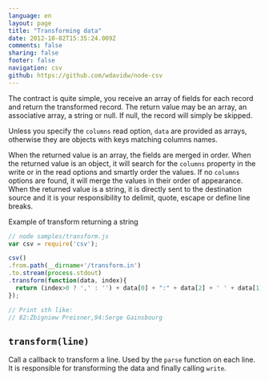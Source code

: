 ```yaml
---
language: en
layout: page
title: "Transforming data"
date: 2012-10-02T15:35:24.009Z
comments: false
sharing: false
footer: false
navigation: csv
github: https://github.com/wdavidw/node-csv
---
```



The contract is quite simple, you receive an array of fields for 
each record and return the transformed record. The return value 
may be an array, an associative array, a string or null. If null, 
the record will simply be skipped.

Unless you specify the `columns` read option, `data` are provided 
as arrays, otherwise they are objects with keys matching columns 
names.

When the returned value is an array, the fields are merged in 
order. When the returned value is an object, it will search for 
the `columns` property in the write or in the read options and 
smartly order the values. If no `columns` options are found, 
it will merge the values in their order of appearance. When the 
returned value is a string, it is directly sent to the destination 
source and it is your responsibility to delimit, quote, escape 
or define line breaks.

Example of transform returning a string

```javascript
// node samples/transform.js
var csv = require('csv');

csv()
.from.path(__dirname+'/transform.in')
.to.stream(process.stdout)
.transform(function(data, index){
  return (index>0 ? ',' : '') + data[0] + ":" + data[2] + ' ' + data[1];
});

// Print sth like:
// 82:Zbigniew Preisner,94:Serge Gainsbourg
```
<a name="transform"></a>`transform(line)`
-----------------

Call a callback to transform a line. Used by the `parse` function on each 
line. It is responsible for transforming the data and finally calling `write`.

